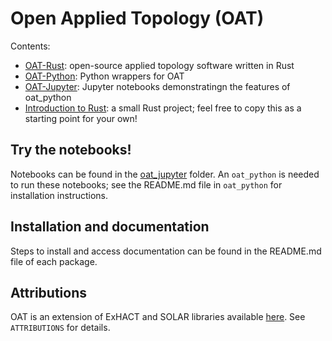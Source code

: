# Open Applied Topology (OAT)

Contents:

- [OAT-Rust](oat_rust/): open-source applied topology software written in Rust
- [OAT-Python](oat_python): Python wrappers for OAT
- [OAT-Jupyter](notebooks): Jupyter notebooks demonstratingn the features of oat_python
- [Introduction to Rust](intro_to_rust): a small Rust project; feel free to copy this as a starting point for your own!


## Try the notebooks!

Notebooks can be found in the [oat_jupyter](oat_jupyter) folder. An `oat_python` is needed to run these notebooks; see the README.md file in `oat_python` for installation instructions.

## Installation and documentation

Steps to install and access documentation can be found in the README.md file of each package.  

## Attributions

OAT is an extension of ExHACT and SOLAR libraries available [here](https://github.com/ExHACT).  See `ATTRIBUTIONS` for details.